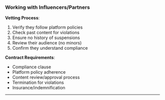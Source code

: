 ### Working with Influencers/Partners

**Vetting Process**:
1. Verify they follow platform policies
2. Check past content for violations
3. Ensure no history of suspensions
4. Review their audience (no minors)
5. Confirm they understand compliance

**Contract Requirements**:
- Compliance clause
- Platform policy adherence
- Content review/approval process
- Termination for violations
- Insurance/indemnification

---
